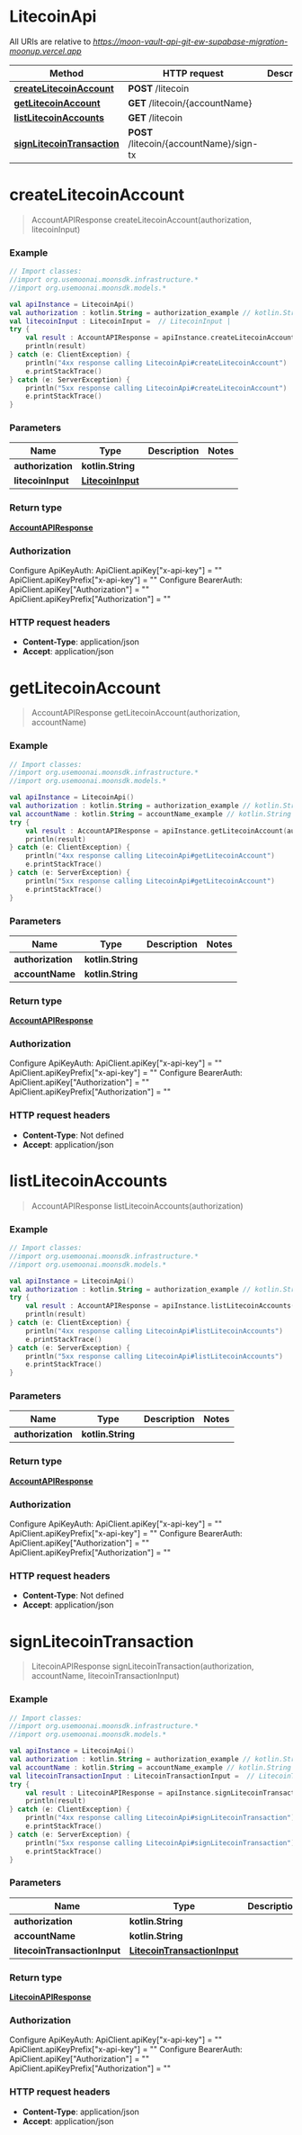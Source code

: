 # LitecoinApi

All URIs are relative to *https://moon-vault-api-git-ew-supabase-migration-moonup.vercel.app*

Method | HTTP request | Description
------------- | ------------- | -------------
[**createLitecoinAccount**](LitecoinApi.md#createLitecoinAccount) | **POST** /litecoin | 
[**getLitecoinAccount**](LitecoinApi.md#getLitecoinAccount) | **GET** /litecoin/{accountName} | 
[**listLitecoinAccounts**](LitecoinApi.md#listLitecoinAccounts) | **GET** /litecoin | 
[**signLitecoinTransaction**](LitecoinApi.md#signLitecoinTransaction) | **POST** /litecoin/{accountName}/sign-tx | 


<a id="createLitecoinAccount"></a>
# **createLitecoinAccount**
> AccountAPIResponse createLitecoinAccount(authorization, litecoinInput)



### Example
```kotlin
// Import classes:
//import org.usemoonai.moonsdk.infrastructure.*
//import org.usemoonai.moonsdk.models.*

val apiInstance = LitecoinApi()
val authorization : kotlin.String = authorization_example // kotlin.String | 
val litecoinInput : LitecoinInput =  // LitecoinInput | 
try {
    val result : AccountAPIResponse = apiInstance.createLitecoinAccount(authorization, litecoinInput)
    println(result)
} catch (e: ClientException) {
    println("4xx response calling LitecoinApi#createLitecoinAccount")
    e.printStackTrace()
} catch (e: ServerException) {
    println("5xx response calling LitecoinApi#createLitecoinAccount")
    e.printStackTrace()
}
```

### Parameters

Name | Type | Description  | Notes
------------- | ------------- | ------------- | -------------
 **authorization** | **kotlin.String**|  |
 **litecoinInput** | [**LitecoinInput**](LitecoinInput.md)|  |

### Return type

[**AccountAPIResponse**](AccountAPIResponse.md)

### Authorization


Configure ApiKeyAuth:
    ApiClient.apiKey["x-api-key"] = ""
    ApiClient.apiKeyPrefix["x-api-key"] = ""
Configure BearerAuth:
    ApiClient.apiKey["Authorization"] = ""
    ApiClient.apiKeyPrefix["Authorization"] = ""

### HTTP request headers

 - **Content-Type**: application/json
 - **Accept**: application/json

<a id="getLitecoinAccount"></a>
# **getLitecoinAccount**
> AccountAPIResponse getLitecoinAccount(authorization, accountName)



### Example
```kotlin
// Import classes:
//import org.usemoonai.moonsdk.infrastructure.*
//import org.usemoonai.moonsdk.models.*

val apiInstance = LitecoinApi()
val authorization : kotlin.String = authorization_example // kotlin.String | 
val accountName : kotlin.String = accountName_example // kotlin.String | 
try {
    val result : AccountAPIResponse = apiInstance.getLitecoinAccount(authorization, accountName)
    println(result)
} catch (e: ClientException) {
    println("4xx response calling LitecoinApi#getLitecoinAccount")
    e.printStackTrace()
} catch (e: ServerException) {
    println("5xx response calling LitecoinApi#getLitecoinAccount")
    e.printStackTrace()
}
```

### Parameters

Name | Type | Description  | Notes
------------- | ------------- | ------------- | -------------
 **authorization** | **kotlin.String**|  |
 **accountName** | **kotlin.String**|  |

### Return type

[**AccountAPIResponse**](AccountAPIResponse.md)

### Authorization


Configure ApiKeyAuth:
    ApiClient.apiKey["x-api-key"] = ""
    ApiClient.apiKeyPrefix["x-api-key"] = ""
Configure BearerAuth:
    ApiClient.apiKey["Authorization"] = ""
    ApiClient.apiKeyPrefix["Authorization"] = ""

### HTTP request headers

 - **Content-Type**: Not defined
 - **Accept**: application/json

<a id="listLitecoinAccounts"></a>
# **listLitecoinAccounts**
> AccountAPIResponse listLitecoinAccounts(authorization)



### Example
```kotlin
// Import classes:
//import org.usemoonai.moonsdk.infrastructure.*
//import org.usemoonai.moonsdk.models.*

val apiInstance = LitecoinApi()
val authorization : kotlin.String = authorization_example // kotlin.String | 
try {
    val result : AccountAPIResponse = apiInstance.listLitecoinAccounts(authorization)
    println(result)
} catch (e: ClientException) {
    println("4xx response calling LitecoinApi#listLitecoinAccounts")
    e.printStackTrace()
} catch (e: ServerException) {
    println("5xx response calling LitecoinApi#listLitecoinAccounts")
    e.printStackTrace()
}
```

### Parameters

Name | Type | Description  | Notes
------------- | ------------- | ------------- | -------------
 **authorization** | **kotlin.String**|  |

### Return type

[**AccountAPIResponse**](AccountAPIResponse.md)

### Authorization


Configure ApiKeyAuth:
    ApiClient.apiKey["x-api-key"] = ""
    ApiClient.apiKeyPrefix["x-api-key"] = ""
Configure BearerAuth:
    ApiClient.apiKey["Authorization"] = ""
    ApiClient.apiKeyPrefix["Authorization"] = ""

### HTTP request headers

 - **Content-Type**: Not defined
 - **Accept**: application/json

<a id="signLitecoinTransaction"></a>
# **signLitecoinTransaction**
> LitecoinAPIResponse signLitecoinTransaction(authorization, accountName, litecoinTransactionInput)



### Example
```kotlin
// Import classes:
//import org.usemoonai.moonsdk.infrastructure.*
//import org.usemoonai.moonsdk.models.*

val apiInstance = LitecoinApi()
val authorization : kotlin.String = authorization_example // kotlin.String | 
val accountName : kotlin.String = accountName_example // kotlin.String | 
val litecoinTransactionInput : LitecoinTransactionInput =  // LitecoinTransactionInput | 
try {
    val result : LitecoinAPIResponse = apiInstance.signLitecoinTransaction(authorization, accountName, litecoinTransactionInput)
    println(result)
} catch (e: ClientException) {
    println("4xx response calling LitecoinApi#signLitecoinTransaction")
    e.printStackTrace()
} catch (e: ServerException) {
    println("5xx response calling LitecoinApi#signLitecoinTransaction")
    e.printStackTrace()
}
```

### Parameters

Name | Type | Description  | Notes
------------- | ------------- | ------------- | -------------
 **authorization** | **kotlin.String**|  |
 **accountName** | **kotlin.String**|  |
 **litecoinTransactionInput** | [**LitecoinTransactionInput**](LitecoinTransactionInput.md)|  |

### Return type

[**LitecoinAPIResponse**](LitecoinAPIResponse.md)

### Authorization


Configure ApiKeyAuth:
    ApiClient.apiKey["x-api-key"] = ""
    ApiClient.apiKeyPrefix["x-api-key"] = ""
Configure BearerAuth:
    ApiClient.apiKey["Authorization"] = ""
    ApiClient.apiKeyPrefix["Authorization"] = ""

### HTTP request headers

 - **Content-Type**: application/json
 - **Accept**: application/json


